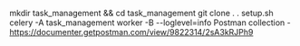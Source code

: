 mkdir task_management && cd task_management
git clone <repo-link> .
. setup.sh
celery -A task_management worker -B --loglevel=info
Postman collection - https://documenter.getpostman.com/view/9822314/2sA3kRJPh9